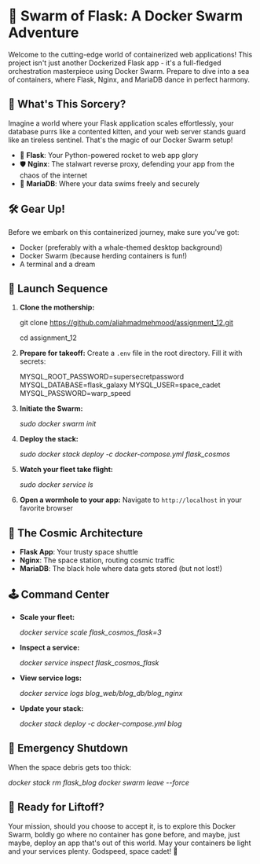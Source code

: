 # 🐳 Swarm of Flask: A Docker Swarm Adventure

Welcome to the cutting-edge world of containerized web applications! This project isn't just another Dockerized Flask app - it's a full-fledged orchestration masterpiece using Docker Swarm. Prepare to dive into a sea of containers, where Flask, Nginx, and MariaDB dance in perfect harmony.

## 🌟 What's This Sorcery?

Imagine a world where your Flask application scales effortlessly, your database purrs like a contented kitten, and your web server stands guard like an tireless sentinel. That's the magic of our Docker Swarm setup!

- 🚀 **Flask**: Your Python-powered rocket to web app glory
- 🛡️ **Nginx**: The stalwart reverse proxy, defending your app from the chaos of the internet
- 🐬 **MariaDB**: Where your data swims freely and securely

## 🛠️ Gear Up!

Before we embark on this containerized journey, make sure you've got:

- Docker (preferably with a whale-themed desktop background)
- Docker Swarm (because herding containers is fun!)
- A terminal and a dream

## 🚀 Launch Sequence

1. **Clone the mothership:**
   
   git clone https://github.com/aliahmadmehmood/assignment_12.git
   
   cd assignment_12
   

3. **Prepare for takeoff:**
   Create a `.env` file in the root directory. Fill it with secrets:
  
   MYSQL_ROOT_PASSWORD=supersecretpassword
   MYSQL_DATABASE=flask_galaxy
   MYSQL_USER=space_cadet
   MYSQL_PASSWORD=warp_speed
   

4. **Initiate the Swarm:**
   
   _sudo docker swarm init_
   

5. **Deploy the stack:**
  
   _sudo docker stack deploy -c docker-compose.yml flask_cosmos_

6. **Watch your fleet take flight:**
   
   _sudo docker service ls_
   

7. **Open a wormhole to your app:**
   Navigate to `http://localhost` in your favorite browser

## 🌌 The Cosmic Architecture

- **Flask App**: Your trusty space shuttle
- **Nginx**: The space station, routing cosmic traffic
- **MariaDB**: The black hole where data gets stored (but not lost!)

## 🕹️ Command Center

- **Scale your fleet:**

  _docker service scale flask_cosmos_flask=3_


- **Inspect a service:**
 
  _docker service inspect flask_cosmos_flask_
 

- **View service logs:**
 
  _docker service logs blog_web/blog_db/blog_nginx_
 

- **Update your stack:**
 
  _docker stack deploy -c docker-compose.yml blog_


## 🛑 Emergency Shutdown

When the space debris gets too thick:

_docker stack rm flask_blog
docker swarm leave --force_


## 🚀 Ready for Liftoff?

Your mission, should you choose to accept it, is to explore this Docker Swarm, boldly go where no container has gone before, and maybe, just maybe, deploy an app that's out of this world.
May your containers be light and your services plenty. Godspeed, space cadet! 🌠
